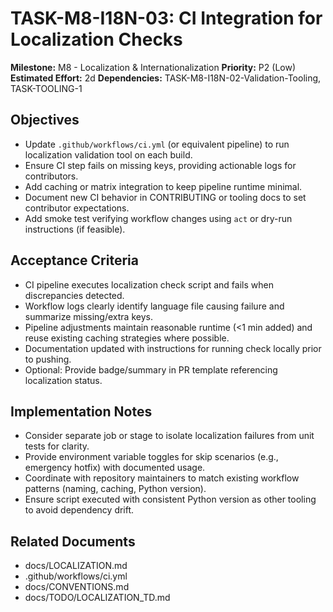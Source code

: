 # TASK-M8-I18N-03: CI Integration for Localization Checks

**Milestone:** M8 - Localization & Internationalization
**Priority:** P2 (Low)
**Estimated Effort:** 2d
**Dependencies:** TASK-M8-I18N-02-Validation-Tooling, TASK-TOOLING-1

## Objectives

- Update `.github/workflows/ci.yml` (or equivalent pipeline) to run localization validation tool on each build.
- Ensure CI step fails on missing keys, providing actionable logs for contributors.
- Add caching or matrix integration to keep pipeline runtime minimal.
- Document new CI behavior in CONTRIBUTING or tooling docs to set contributor expectations.
- Add smoke test verifying workflow changes using `act` or dry-run instructions (if feasible).

## Acceptance Criteria

- CI pipeline executes localization check script and fails when discrepancies detected.
- Workflow logs clearly identify language file causing failure and summarize missing/extra keys.
- Pipeline adjustments maintain reasonable runtime (<1 min added) and reuse existing caching strategies where possible.
- Documentation updated with instructions for running check locally prior to pushing.
- Optional: Provide badge/summary in PR template referencing localization status.

## Implementation Notes

- Consider separate job or stage to isolate localization failures from unit tests for clarity.
- Provide environment variable toggles for skip scenarios (e.g., emergency hotfix) with documented usage.
- Coordinate with repository maintainers to match existing workflow patterns (naming, caching, Python version).
- Ensure script executed with consistent Python version as other tooling to avoid dependency drift.

## Related Documents

- docs/LOCALIZATION.md
- .github/workflows/ci.yml
- docs/CONVENTIONS.md
- docs/TODO/LOCALIZATION_TD.md

